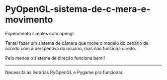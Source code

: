 # PyOpenGL-sistema-de-c-mera-e-movimento
Experimento simples com opengl.

Tentei fazer um sistema de câmera que move o modelo do cenário de acordo com a perspectiva do usuário, mas não funciona direito.

Pelo menos o sistema de direção funciona bem!!

--------

Necessita as livrarias PyOpenGL e Pygame pra funcionar.
